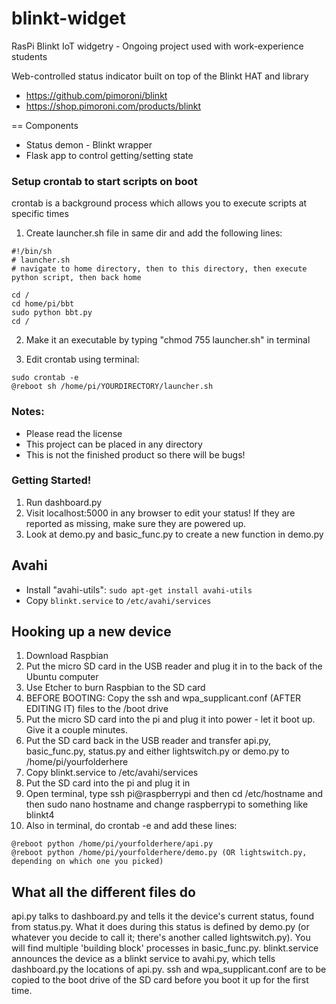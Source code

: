 # blinkt-widget
RasPi Blinkt IoT widgetry - Ongoing project used with work-experience students

Web-controlled status indicator built on top of the Blinkt HAT and library
* https://github.com/pimoroni/blinkt
* https://shop.pimoroni.com/products/blinkt

== Components
* Status demon - Blinkt wrapper
* Flask app to control getting/setting state


### Setup crontab to start scripts on boot
crontab is a background process which allows you to execute scripts at specific times

1. Create launcher.sh file in same dir and add the following lines:

```
#!/bin/sh
# launcher.sh
# navigate to home directory, then to this directory, then execute python script, then back home

cd /
cd home/pi/bbt
sudo python bbt.py
cd /
```

2. Make it an executable by typing "chmod 755 launcher.sh" in terminal

3. Edit crontab using terminal:

```
sudo crontab -e
@reboot sh /home/pi/YOURDIRECTORY/launcher.sh
```

### Notes:
+ Please read the license
+ This project can be placed in any directory
+ This is not the finished product so there will be bugs!


### Getting Started!
1. Run dashboard.py
2. Visit localhost:5000 in any browser to edit your status! If they are reported as missing, make sure they are powered up.
3. Look at demo.py and basic_func.py to create a new function in demo.py

## Avahi
* Install "avahi-utils": `sudo apt-get install avahi-utils`
* Copy `blinkt.service` to `/etc/avahi/services`

## Hooking up a new device
1. Download Raspbian
2. Put the micro SD card in the USB reader and plug it in to the back of the Ubuntu computer
3. Use Etcher to burn Raspbian to the SD card
4. BEFORE BOOTING: Copy the ssh and wpa_supplicant.conf (AFTER EDITING IT) files to the /boot drive
5. Put the micro SD card into the pi and plug it into power - let it boot up. Give it a couple minutes.
6. Put the SD card back in the USB reader and transfer api.py, basic_func.py, status.py and either lightswitch.py or demo.py to /home/pi/yourfolderhere
7. Copy blinkt.service to /etc/avahi/services
8. Put the SD card into the pi and plug it in
9. Open terminal, type ssh pi@raspberrypi and then cd /etc/hostname and then sudo nano hostname and change raspberrypi to something like blinkt4
10. Also in terminal, do crontab -e and add these lines:
```
@reboot python /home/pi/yourfolderhere/api.py
@reboot python /home/pi/yourfolderhere/demo.py (OR lightswitch.py, depending on which one you picked)
```

## What all the different files do
api.py talks to dashboard.py and tells it the device's current status, found from status.py. What it does during this status is defined by demo.py (or whatever you decide to call it; there's another called lightswitch.py). You will find multiple 'building block' processes in basic_func.py. blinkt.service announces the device as a blinkt service to avahi.py, which tells dashboard.py the locations of api.py. ssh and wpa_supplicant.conf are to be copied to the boot drive of the SD card before you boot it up for the first time. 
